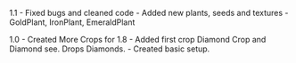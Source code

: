 1.1
    - Fixed bugs and cleaned code
    - Added new plants, seeds and textures
        - GoldPlant, IronPlant, EmeraldPlant

1.0
    - Created More Crops for 1.8
    - Added first crop Diamond Crop and Diamond see. Drops Diamonds.
    - Created basic setup.